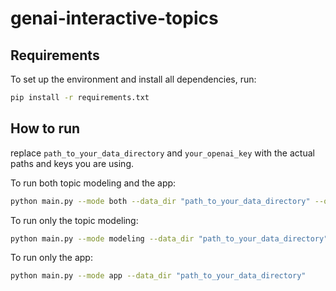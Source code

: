 # genai-interactive-topics

## Requirements

To set up the environment and install all dependencies, run:

```bash
pip install -r requirements.txt
```

## How to run

replace `path_to_your_data_directory` and `your_openai_key` with the actual paths and keys you are using.

To run both topic modeling and the app:
```bash
python main.py --mode both --data_dir "path_to_your_data_directory" --openai_key "your_openai_key"
```

To run only the topic modeling:
```bash
python main.py --mode modeling --data_dir "path_to_your_data_directory" --openai_key "your_openai_key"
```

To run only the app:
```bash
python main.py --mode app --data_dir "path_to_your_data_directory"
```
